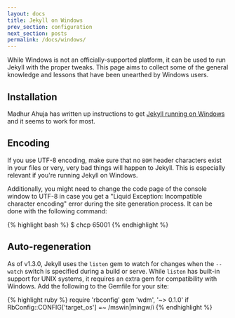 ```yaml
---
layout: docs
title: Jekyll on Windows
prev_section: configuration
next_section: posts
permalink: /docs/windows/
---
```


While Windows is not an officially-supported platform, it can be used to run
Jekyll with the proper tweaks. This page aims to collect some of the general
knowledge and lessons that have been unearthed by Windows users.

## Installation

Madhur Ahuja has written up instructions to get
[Jekyll running on Windows][windows-installation] and it seems to work for most.

## Encoding

If you use UTF-8 encoding, make sure that no `BOM` header
characters exist in your files or very, very bad things will happen to
Jekyll. This is especially relevant if you're running Jekyll on Windows.

Additionally, you might need to change the code page of the console window to UTF-8
in case you get a "Liquid Exception: Incompatible character encoding" error during
the site generation process. It can be done with the following command:

{% highlight bash %}
$ chcp 65001
{% endhighlight %}

[windows-installation]: http://www.madhur.co.in/blog/2011/09/01/runningjekyllwindows.html

## Auto-regeneration

As of v1.3.0, Jekyll uses the `listen` gem to watch for changes when the
`--watch` switch is specified during a build or serve. While `listen` has
built-in support for UNIX systems, it requires an extra gem for compatibility
with Windows. Add the following to the Gemfile for your site:

{% highlight ruby %}
require 'rbconfig'
gem 'wdm', '~> 0.1.0' if RbConfig::CONFIG['target_os'] =~ /mswin|mingw/i
{% endhighlight %}
